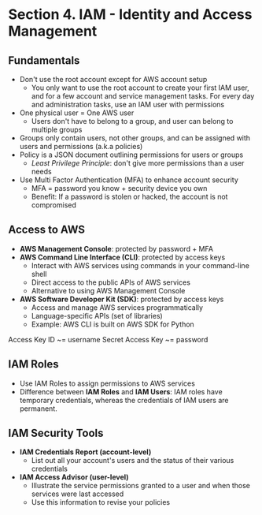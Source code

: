 # Section 4. IAM - Identity and Access Management

## Fundamentals

- Don't use the root account except for AWS account setup
    - You only want to use the root account to create your first IAM user, and for a few account and service management tasks. For every day and administration tasks, use an IAM user with permissions
- One physical user = One AWS user
    - Users don't have to belong to a group, and user can belong to multiple groups
- Groups only contain users, not other groups, and can be assigned with users and permissions (a.k.a policies)
- Policy is a JSON document outlining permissions for users or groups
    - *Least Privilege Principle*: don't give more permissions than a user needs
- Use Multi Factor Authentication (MFA) to enhance account security
    - MFA = password you know + security device you own
    - Benefit: If a password is stolen or hacked, the account is not compromised


## Access to AWS

- **AWS Management Console**: protected by password + MFA
- **AWS Command Line Interface (CLI)**: protected by access keys
    - Interact with AWS services using commands in your command-line shell
    - Direct access to the public APIs of AWS services
    - Alternative to using AWS Management Console
- **AWS Software Developer Kit (SDK)**: protected by access keys
    - Access and manage AWS services programmatically
    - Language-specific APIs (set of libraries)
    - Example: AWS CLI is built on AWS SDK for Python

Access Key ID ~= username
Secret Access Key ~= password


## IAM Roles

- Use IAM Roles to assign permissions to AWS services
- Difference between **IAM Roles** and **IAM Users**: IAM roles have temporary credentials, whereas the credentials of IAM users are permanent.


## IAM Security Tools

- **IAM Credentials Report (account-level)**
    - List out all your account's users and the status of their various credentials
- **IAM Access Advisor (user-level)**
    - Illustrate the service permissions granted to a user and when those services were last accessed
    - Use this information to revise your policies
